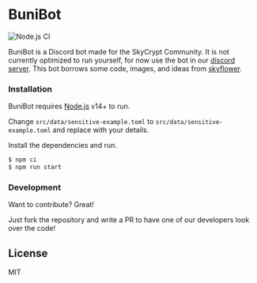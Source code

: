 # BuniBot
![Node.js CI](https://github.com/SkyCryptWebsite/BuniBot/workflows/Node.js%20CI/badge.svg)

BuniBot is a Discord bot made for the SkyCrypt Community. It is not currently optimized to run yourself, for now use the bot in our [discord server](https://discord.gg/Dk25bnB). This bot borrows some code, images, and ideas from [skyflower](https://github.com/LeaPhant/skyflower).

### Installation

BuniBot requires [Node.js](https://nodejs.org/) v14+ to run.

Change `src/data/sensitive-example.toml` to `src/data/sensitive-example.toml` and replace with your details.

Install the dependencies and run.

```sh
$ npm ci
$ npm run start
```
### Development

Want to contribute? Great!

Just fork the repository and write a PR to have one of our developers look over the code!


License
----
MIT





